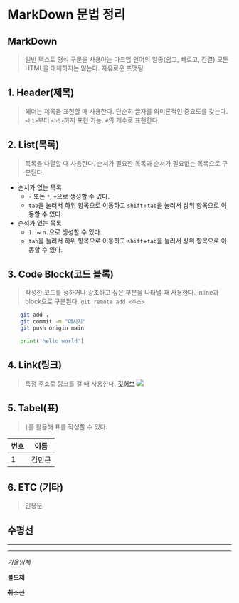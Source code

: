 # MarkDown 문법 정리

## MarkDown
> 일반 텍스트 형식 구문을 사용아는 마크업 언어의 일종(쉽고, 빠르고, 간결)
> 모든 HTML을 대체하지는 않는다.
> 자유로운 포맷팅

## 1. Header(제목)
>헤더는 제목을 표현할 때 사용한다.
>단순히 글자를 의미론적인 중요도를 갖는다.
> `<h1>`부터 `<h6>`까지 표현 가능.
> `#`의 개수로 표현한다.

## 2. List(목록)
> 목록을 나열할 때 사용한다.
> 순서가 필요한 목록과 순서가 필요없는 목록으로 구분된다.
* 순서가 없는 목록
  * `-` 또는 `*`, `+`으로 생성할 수 있다.
  * `tab`을 눌러서 하위 항목으로 이동하고 `shift`+`tab`을 눌러서 상위 항목으로 이동할 수 있다.
* 순석가 있는 목록
  * `1.` ~ `n.`으로 생성할 수 있다.
  * `tab`을 눌러서 하위 항목으로 이동하고 `shift`+`tab`을 눌러서 상위 항목으로 이동할 수 있다.

## 3. Code Block(코드 블록)
> 작성한 코드를 정하거나 강조하고 싶은 부분을 나타낼 때 사용한다.
> inline과 block으로 구분된다.
`git remote add <주소>`
``` bash
    git add . 
    git commit -m "메시지"
    git push origin main
```
``` python
    print('hello world')
```

## 4. Link(링크)
> 특정 주소로 링크를 걸 때 사용한다.
[깃허브](https://github.com)
![](https://velog.velcdn.com/images/chris-mk/post/ae4f81da-9343-4c47-8069-7867b33b1c04/image.png)

## 5. Tabel(표)
> `|`를 활용해 표를 작성할 수 있다.

|번호|이름|
|-|-|
|1|김민근|

## 6. ETC (기타)
> 인용문

수평선
---
***
___

*기울임체*

**볼드체**

~~취소선~~

